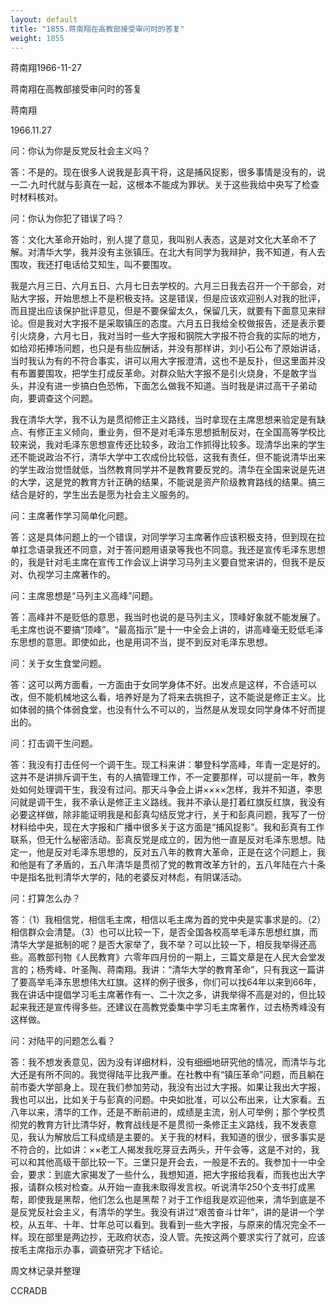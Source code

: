```yaml
---
layout: default
title: "1855.蒋南翔在高教部接受审问时的答复"
weight: 1855
---
```


蒋南翔1966-11-27

蒋南翔在高教部接受审问时的答复

蒋南翔

1966.11.27

问：你认为你是反党反社会主义吗？

答：不是的。现在很多人说我是彭真干将，这是捕风捉影，很多事情是没有的，说一二·九时代就与彭真在一起，这根本不能成为罪状。关于这些我给中央写了检查时材料核对。

问：你认为你犯了错误了吗？

答：文化大革命开始时，别人提了意见，我叫别人表态，这是对文化大革命不了解。对清华大学，我并没有主张镇压。在北大有同学为我辩护，我不知道，有人去围攻，我还打电话给艾知生，叫不要围攻。

我是六月三日、六月五日、六月七日去学校的。六月三日我去召开一个干部会，对贴大字报，开始思想上不是积极支持。这是错误，但是应该欢迎别人对我的批评，而且提出应该保护批评意见，但是不要保留太久，保留几天，就要有下面意见来辩论。但是我对大字报不是采取镇压的态度。六月五日我给全校做报告，还是表示要引火烧身，六月七日，我对当时一些大字报和钢院大字报不符合我的实际的地方，如给邓拓捧场问题，也只是有些应酬话，并没有那样讲，刘小石公布了原始讲话，当时我认为有的不符合事实，讲可以用大字报澄清，这也不是反扑，但这里面并没有布置要围攻，把学生打成反革命。对群众贴大字报不是引火烧身，不是敢字当头，并没有进一步搞白色恐怖，下面怎么做我不知道。当时我是讲过高干子弟动向，要调查这个问题。

我在清华大学，我不认为是贯彻修正主义路线，当时拿现在主席思想来验定是有缺点、有修正主义倾向，重业务，但不是对毛泽东思想抵制反对，在全国高等学校比较来说，我对毛泽东思想宣传还比较多，政治工作抓得比较多。现清华出来的学生还不能说政治不行，清华大学中工农成份比较低，这我有责任，但不能说清华出来的学生政治觉悟就低，当然教育同学并不是教育要反党的。清华在全国来说是先进的大学，这是党的教育方针正确的结果，不能说是资产阶级教育路线的结果。搞三结合是好的，学生出去是愿为社会主义服务的。

问：主席著作学习简单化问题。

答：这是具体问题上的一个错误，对同学学习主席著作应该积极支持，但到现在拉单扛念语录我还不同意，对于答问题用语录等我也不同意。我还是宣传毛泽东思想的，我是针对毛主席在宣传工作会议上讲学习马列主义要自觉来讲的，但我不是反对、仇视学习主席著作的。

问：主席思想是“马列主义高峰”问题。

答：高峰并不是贬低的意思，我当时也说的是马列主义，顶峰好象就不能发展了。毛主席也说不要搞“顶峰”。“最高指示”是十一中全会上讲的，讲高峰毫无贬低毛泽东思想的意思。即使如此，也是用词不当，提不到反对毛泽东思想。

问：关于女生食堂问题。

答：这可以两方面看，一方面由于女同学身体不好。出发点是这样，不合适可以改，但不能机械地这么看，培养好是为了将来去挑担子，这不能说是修正主义。比如体弱的搞个体弱食堂，也没有什么不可以的，当然是从发现女同学身体不好而提出的。

问：打击调干生问题。

答：我没有打击任何一个调干生。现工科来讲：攀登科学高峰，年青一定是好的。这并不是讲排斥调干生，有的人搞管理工作，不一定要那样，可以提前一年，教务处如何处理调干生，我没有过问。那天斗争会上讲××××怎样，我并不知道，李思问就是调干生，我不承认是修正主义路线。我并不承认是打着红旗反红旗，我没有必要这样做，除非能证明我是和彭真勾结反党才行，关于和彭真问题，我写了一份材料给中央，现在大字报和广播中很多关于这方面是“捕风捉影”。我和彭真有工作联系，但无什么秘密活动。彭真反党是成立的，因为他一直是反对毛泽东思想。陆定一，他是反对毛泽东思想的，反对五八年的教育大革命，正是在这个问题上，我和他是有了矛盾的，五八年清华是贯彻了党的教育改革方针的，五八年陆在六十条中是指名批判清华大学的，陆的老婆反对林彪，有阴谋活动。

问：打算怎么办？

答：（1）我相信党，相信毛主席，相信以毛主席为首的党中央是实事求是的。（2）相信群众会清楚。（3）也可以比较一下，是否全国各校高举毛泽东思想红旗，而清华大学是抵制的呢？是否大家举了，我不举？可以比较一下，相反我举得还高些。高教部刊物《人民教育》六零年四月份的一期上，三篇文章是在人民大会堂发言的；杨秀峰、叶圣陶、蒋南翔。我讲：“清华大学的教育革命”，只有我这一篇讲了要高举毛泽东思想伟大红旗。这样的例子很多，你们可以找64年以来到66年，我在讲话中提倡学习毛主席著作有一、二十次之多，讲我举得不高是对的，但比较起来我还是宣传得多些。还建议在高教党委集中学习毛主席著作，过去杨秀峰没有这样做。

问：对陆平的问题怎么看？

答：我不想发表意见，因为没有详细材料，没有细细地研究他的情况，而清华与北大还是有所不同的。我觉得陆平比我严重。在社教中有“镇压革命”问题，而且躺在前市委大学部身上。现在我们参加劳动，我没有出过大字报。如果让我出大字报，我也可以出，比如关于与彭真的问题。中央如批准，可以公布出来，让大家看。五八年以来，清华的工作，还是不断前进的，成绩是主流，别人可举例；那个学校贯彻党的教育方针比清华好，教育战线是不是贯彻一条修正主义路线，我不发表意见，我认为解放后工科成绩是主要的。关于我的材料，我知道的很少，很多事实是不符合的，比如讲：××老工人揭发我吃芽豆去两头，开午会等，这是不对的，我可以和其他高级干部比较一下。三堡只是开会去，一般是不去的。我参加十一中全会，要求：到底大家揭发了一些什么，我想知道，把大字报给我看，而我也出大字报，请群众核对检查。从开始一直我未取得发言权。听说清华250个支书打成黑帮，即使我是黑帮，他们怎么也是黑帮？对于工作组我是欢迎他来，清华到底是不是反党反社会主义，有清华的学生。我没有讲过“艰苦奋斗廿年”，讲的是讲一个学校，从五年、十年、廿年总可以看到。我看到一些大字报，与原来的情况完全不一样。现在部里是两边抄，无政府状态，没人管。先按这两个要求实行了就可，应该按毛主席指示办事，调查研究才下结论。

周文林记录并整理

CCRADB

